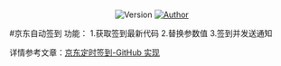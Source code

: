 <p align="center">
  <img sec="https://cdn.jsdelivr.net/gh/ruicky/ruicky.github.io/2020/06/05/jd-sign/0.png">
</p>

<p align="center">
  <img alt="Version" src="https://img.shields.io/badge/release-0.0.1-blue"/>
  <a href="https://github.com/ruicky">
    <img alt="Author" src="https://img.shields.io/badge/author-ruicky-blueviolet"/>
  </a>
</p>

#京东自动签到
功能：
1.获取签到最新代码
2.替换参数值
3.签到并发送通知

详情参考文章：[京东定时签到-GitHub 实现](https://ruicky.me/2020/06/05/jd-sign/)







